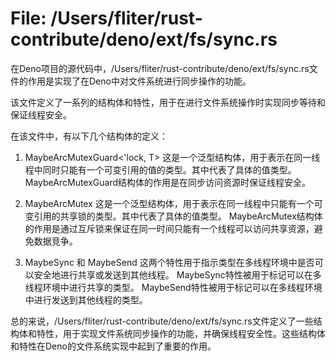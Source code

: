 # File: /Users/fliter/rust-contribute/deno/ext/fs/sync.rs

在Deno项目的源代码中，/Users/fliter/rust-contribute/deno/ext/fs/sync.rs文件的作用是实现了在Deno中对文件系统进行同步操作的功能。

该文件定义了一系列的结构体和特性，用于在进行文件系统操作时实现同步等待和保证线程安全。

在该文件中，有以下几个结构体的定义：

1. MaybeArcMutexGuard<'lock, T>
   这是一个泛型结构体，用于表示在同一线程中同时只能有一个可变引用的值的类型。其中<T>代表了具体的值类型。
   MaybeArcMutexGuard结构体的作用是在同步访问资源时保证线程安全。

2. MaybeArcMutex<T>
   这是一个泛型结构体，用于表示在同一线程中只能有一个可变引用的共享锁的类型。其中<T>代表了具体的值类型。
   MaybeArcMutex结构体的作用是通过互斥锁来保证在同一时间只能有一个线程可以访问共享资源，避免数据竞争。

3. MaybeSync 和 MaybeSend
   这两个特性用于指示类型在多线程环境中是否可以安全地进行共享或发送到其他线程。
   MaybeSync特性被用于标记可以在多线程环境中进行共享的类型。
   MaybeSend特性被用于标记可以在多线程环境中进行发送到其他线程的类型。

总的来说，/Users/fliter/rust-contribute/deno/ext/fs/sync.rs文件定义了一些结构体和特性，用于实现文件系统同步操作的功能，并确保线程安全性。这些结构体和特性在Deno的文件系统实现中起到了重要的作用。

